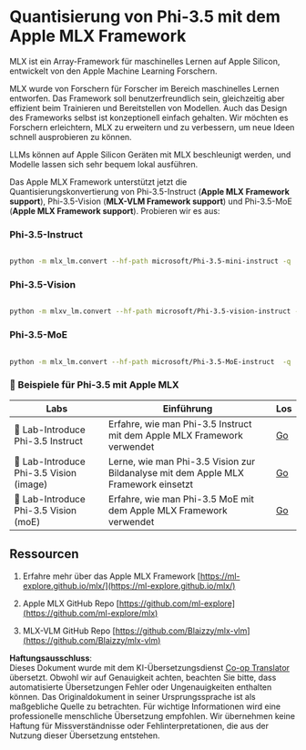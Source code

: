 <!--
CO_OP_TRANSLATOR_METADATA:
{
  "original_hash": "ec5e22bbded16acb7bdb9fa568ab5781",
  "translation_date": "2025-05-07T10:46:45+00:00",
  "source_file": "md/01.Introduction/04/UsingAppleMLXQuantifyingPhi.md",
  "language_code": "de"
}
-->
# **Quantisierung von Phi-3.5 mit dem Apple MLX Framework**

MLX ist ein Array-Framework für maschinelles Lernen auf Apple Silicon, entwickelt von den Apple Machine Learning Forschern.

MLX wurde von Forschern für Forscher im Bereich maschinelles Lernen entworfen. Das Framework soll benutzerfreundlich sein, gleichzeitig aber effizient beim Trainieren und Bereitstellen von Modellen. Auch das Design des Frameworks selbst ist konzeptionell einfach gehalten. Wir möchten es Forschern erleichtern, MLX zu erweitern und zu verbessern, um neue Ideen schnell ausprobieren zu können.

LLMs können auf Apple Silicon Geräten mit MLX beschleunigt werden, und Modelle lassen sich sehr bequem lokal ausführen.

Das Apple MLX Framework unterstützt jetzt die Quantisierungskonvertierung von Phi-3.5-Instruct (**Apple MLX Framework support**), Phi-3.5-Vision (**MLX-VLM Framework support**) und Phi-3.5-MoE (**Apple MLX Framework support**). Probieren wir es aus:

### **Phi-3.5-Instruct**

```bash

python -m mlx_lm.convert --hf-path microsoft/Phi-3.5-mini-instruct -q

```

### **Phi-3.5-Vision**

```bash

python -m mlxv_lm.convert --hf-path microsoft/Phi-3.5-vision-instruct -q

```

### **Phi-3.5-MoE**

```bash

python -m mlx_lm.convert --hf-path microsoft/Phi-3.5-MoE-instruct  -q

```

### **🤖 Beispiele für Phi-3.5 mit Apple MLX**

| Labs    | Einführung | Los |
| -------- | ------- |  ------- |
| 🚀 Lab-Introduce Phi-3.5 Instruct  | Erfahre, wie man Phi-3.5 Instruct mit dem Apple MLX Framework verwendet   |  [Go](../../../../../code/09.UpdateSamples/Aug/mlx-phi35-instruct.ipynb)    |
| 🚀 Lab-Introduce Phi-3.5 Vision (image) | Lerne, wie man Phi-3.5 Vision zur Bildanalyse mit dem Apple MLX Framework einsetzt     |  [Go](../../../../../code/09.UpdateSamples/Aug/mlx-phi35-vision.ipynb)    |
| 🚀 Lab-Introduce Phi-3.5 Vision (moE)   | Erfahre, wie man Phi-3.5 MoE mit dem Apple MLX Framework verwendet  |  [Go](../../../../../code/09.UpdateSamples/Aug/mlx-phi35-moe.ipynb)    |

## **Ressourcen**

1. Erfahre mehr über das Apple MLX Framework [https://ml-explore.github.io/mlx/](https://ml-explore.github.io/mlx/)

2. Apple MLX GitHub Repo [https://github.com/ml-explore](https://github.com/ml-explore/mlx)

3. MLX-VLM GitHub Repo [https://github.com/Blaizzy/mlx-vlm](https://github.com/Blaizzy/mlx-vlm)

**Haftungsausschluss**:  
Dieses Dokument wurde mit dem KI-Übersetzungsdienst [Co-op Translator](https://github.com/Azure/co-op-translator) übersetzt. Obwohl wir auf Genauigkeit achten, beachten Sie bitte, dass automatisierte Übersetzungen Fehler oder Ungenauigkeiten enthalten können. Das Originaldokument in seiner Ursprungssprache ist als maßgebliche Quelle zu betrachten. Für wichtige Informationen wird eine professionelle menschliche Übersetzung empfohlen. Wir übernehmen keine Haftung für Missverständnisse oder Fehlinterpretationen, die aus der Nutzung dieser Übersetzung entstehen.